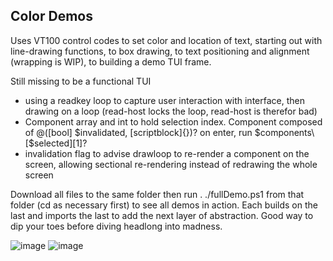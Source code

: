 ## Color Demos

Uses VT100 control codes to set color and location of text, starting out with line-drawing functions, to box drawing, to text positioning and alignment (wrapping is WIP), to building a demo TUI frame. 

Still missing to be a functional TUI 
- using a readkey loop to capture user interaction with interface, then drawing on a loop (read-host locks the loop, read-host is therefor bad)
- Component array and int to hold selection index. Component composed of @(\[bool\] $invalidated, \[scriptblock\]{})? on enter, run $components\[$selected\]\[1\]?
- invalidation flag to advise drawloop to re-render a component on the screen, allowing sectional re-rendering instead of redrawing the whole screen

Download all files to the same folder then run . ./fullDemo.ps1 from that folder (cd as necessary first) to see all demos in action. Each builds on the last and imports the last to add the next layer of abstraction. Good way to dip your toes before diving headlong into madness.

![image](https://user-images.githubusercontent.com/33932119/123533477-07ff6e00-d6e4-11eb-8b13-702081a79f8c.png)
![image](https://user-images.githubusercontent.com/33932119/123533489-1b123e00-d6e4-11eb-86f9-7ac3b5f9bb2e.png)
